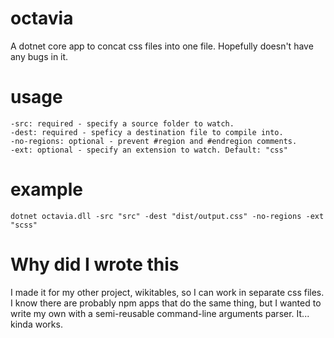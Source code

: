 # octavia

A dotnet core app to concat css files into one file. Hopefully doesn't have any bugs in it.

# usage

    -src: required - specify a source folder to watch.
    -dest: required - speficy a destination file to compile into.
    -no-regions: optional - prevent #region and #endregion comments.
    -ext: optional - specify an extension to watch. Default: "css"

# example
    dotnet octavia.dll -src "src" -dest "dist/output.css" -no-regions -ext "scss"

# Why did I wrote this

I made it for my other project, wikitables, so I can work in separate css files. I know there are probably npm apps that do the same thing, but I wanted to write my own with a semi-reusable command-line arguments parser. It... kinda works.